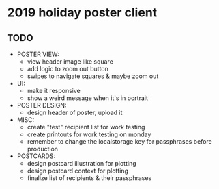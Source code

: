 # 2019 holiday poster client

## TODO

- POSTER VIEW:
  - view header image like square
  - add logic to zoom out button
  - swipes to navigate squares & maybe zoom out
- UI:
  - make it responsive
  - show a weird message when it's in portrait
- POSTER DESIGN:
  - design header of poster, upload it
- MISC:
  - create "test" recipient list for work testing
  - create printouts for work testing on monday
  - remember to change the localstorage key for passphrases before production
- POSTCARDS:
  - design postcard illustration for plotting
  - design postcard context for plotting
  - finalize list of recipients & their passphrases
